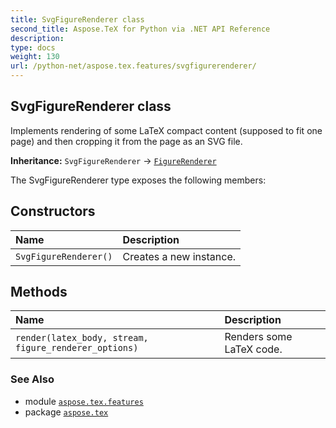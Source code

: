 ```yaml
---
title: SvgFigureRenderer class
second_title: Aspose.TeX for Python via .NET API Reference
description: 
type: docs
weight: 130
url: /python-net/aspose.tex.features/svgfigurerenderer/
---
```


## SvgFigureRenderer class

Implements rendering of some LaTeX compact content (supposed to fit one page) and then cropping it from the page as an SVG file.

**Inheritance:** `SvgFigureRenderer` → [`FigureRenderer`](/tex/python-net/aspose.tex.features/figurerenderer)

The SvgFigureRenderer type exposes the following members:
## Constructors
| Name | Description |
| :- | :- |
| `SvgFigureRenderer()` | Creates a new instance. |
## Methods
| Name | Description |
| :- | :- |
| `render(latex_body, stream, figure_renderer_options)` | Renders some LaTeX code. |

### See Also

* module [`aspose.tex.features`](/tex/python-net/aspose.tex.features/)
* package [`aspose.tex`](/tex/python-net/)

